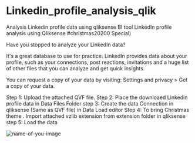 # Linkedin_profile_analysis_qlik
Analysis Linkedin profile data using qliksense BI tool
LinkedIn profile analysis using Qliksense #christmas20200  Special)



Have you stopped to analyze your LinkedIn data?



It's a great database to use for practice. LinkedIn provides data about your profile, such as your connections, post reactions, invitations and a huge list of other files that you can analyze and get quick insights.



You can request a copy of your data by visiting: Settings and privacy > Get a copy of your data.

Step 1: Upload the attached QVF file.
Step 2: Place the downloaed Linkedin profile data in Data Files Folder
step 3: Create the data Connection in qliksense (Same as QVF file) in Data Load editor
Step 4: To bring Christmas theme . Import attached vzlib extension from extension folder in qliksense
step 5: Load the data


![name-of-you-image](https://github.com/IrfanAnalytics/Linkedin_profile_analysis_qlik/blob/main/Images/LinkedIn%20Profile%20Analysis_final.gif)

